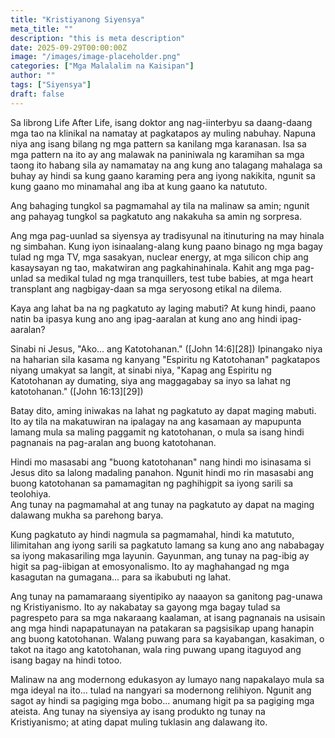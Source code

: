 ```yaml
---
title: "Kristiyanong Siyensya"
meta_title: ""
description: "this is meta description"
date: 2025-09-29T00:00:00Z
image: "/images/image-placeholder.png"
categories: ["Mga Malalalim na Kaisipan"]
author: ""
tags: ["Siyensya"]
draft: false
---
```


Sa librong Life After Life, isang doktor ang nag-iinterbyu sa daang-daang mga tao na klinikal na namatay at pagkatapos ay muling nabuhay. Napuna niya ang isang bilang ng mga pattern sa kanilang mga karanasan. Isa sa mga pattern na ito ay ang malawak na paniniwala ng karamihan sa mga taong ito habang sila ay namamatay na ang kung ano talagang mahalaga sa buhay ay hindi sa kung gaano karaming pera ang iyong nakikita, ngunit sa kung gaano mo minamahal ang iba at kung gaano ka natututo.  
  
Ang bahaging tungkol sa pagmamahal ay tila na malinaw sa amin; ngunit ang pahayag tungkol sa pagkatuto ang nakakuha sa amin ng sorpresa.  
  
Ang mga pag-uunlad sa siyensya ay tradisyunal na itinuturing na may hinala ng simbahan. Kung iyon isinaalang-alang kung paano binago ng mga bagay tulad ng mga TV, mga sasakyan, nuclear energy, at mga silicon chip ang kasaysayan ng tao, makatwiran ang pagkahinahinala. Kahit ang mga pag-unlad sa medikal tulad ng mga tranquillers, test tube babies, at mga heart transplant ang nagbigay-daan sa mga seryosong etikal na dilema.  
  
Kaya ang lahat ba na ng pagkatuto ay laging mabuti? At kung hindi, paano natin ba ipasya kung ano ang ipag-aaralan at kung ano ang hindi ipag-aaralan?  
  
Sinabi ni Jesus, "Ako... ang Katotohanan." ([John 14:6][28]) Ipinangako niya na haharian sila kasama ng kanyang "Espiritu ng Katotohanan" pagkatapos niyang umakyat sa langit, at sinabi niya, "Kapag ang Espiritu ng Katotohanan ay dumating, siya ang maggagabay sa inyo sa lahat ng katotohanan." ([John 16:13][29])  
  
Batay dito, aming iniwakas na lahat ng pagkatuto ay dapat maging mabuti. Ito ay tila na makatuwiran na ipalagay na ang kasamaan ay mapupunta lamang mula sa maling paggamit ng katotohanan, o mula sa isang hindi pagnanais na pag-aralan ang buong katotohanan.  
  
Hindi mo masasabi ang "buong katotohanan" nang hindi mo isinasama si Jesus dito sa lalong madaling panahon. Ngunit hindi mo rin masasabi ang buong katotohanan sa pamamagitan ng paghihigpit sa iyong sarili sa teolohiya.  
Ang tunay na pagmamahal at ang tunay na pagkatuto ay dapat na maging dalawang mukha sa parehong barya.  
  
Kung pagkatuto ay hindi nagmula sa pagmamahal, hindi ka matututo, lilimitahan ang iyong sarili sa pagkatuto lamang sa kung ano ang nababagay sa iyong makasariling mga layunin. Gayunman, ang tunay na pag-ibig ay higit sa pag-iibigan at emosyonalismo. Ito ay maghahangad ng mga kasagutan na gumagana... para sa ikabubuti ng lahat.  
  
Ang tunay na pamamaraang siyentipiko ay naaayon sa ganitong pag-unawa ng Kristiyanismo. Ito ay nakabatay sa gayong mga bagay tulad sa pagrespeto para sa mga nakaraang kaalaman, at isang pagnanais na usisain ang mga hindi napapatunayan na patakaran sa pagsisikap upang hanapin ang buong katotohanan. Walang puwang para sa kayabangan, kasakiman, o takot na itago ang katotohanan, wala ring puwang upang itaguyod ang isang bagay na hindi totoo.  
  
Malinaw na ang modernong edukasyon ay lumayo nang napakalayo mula sa mga ideyal na ito... tulad na nangyari sa modernong relihiyon. Ngunit ang sagot ay hindi sa pagiging mga bobo... anumang higit pa sa pagiging mga ateista. Ang tunay na siyensiya ay isang produkto ng tunay na Kristiyanismo; at ating dapat muling tuklasin ang dalawang ito.  
